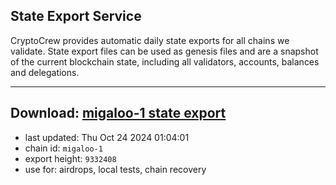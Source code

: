 ## State Export Service
CryptoCrew provides automatic daily state exports for all chains we validate. State export files can be used as genesis files and are a snapshot of the current blockchain state, including all validators, accounts, balances and delegations.

---
**Download: [migaloo-1 state export](https://dl-eu2.ccvalidators.com/SERVICE/migaloo/migaloo-1_export_9332408.json)**
---

- last updated: Thu Oct 24 2024 01:04:01
- chain id: `migaloo-1`
- export height: `9332408`
- use for: airdrops, local tests, chain recovery
